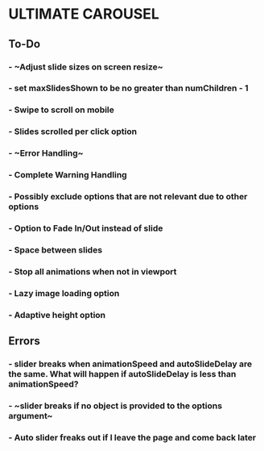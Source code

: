 # ULTIMATE CAROUSEL

## To-Do

### - ~Adjust slide sizes on screen resize~

### - set maxSlidesShown to be no greater than numChildren - 1

### - Swipe to scroll on mobile

### - Slides scrolled per click option

### - ~Error Handling~

### - Complete Warning Handling

### - Possibly exclude options that are not relevant due to other options

### - Option to Fade In/Out instead of slide

### - Space between slides

### - Stop all animations when not in viewport

### - Lazy image loading option

### - Adaptive height option

## Errors

### - slider breaks when animationSpeed and autoSlideDelay are the same. What will happen if autoSlideDelay is less than animationSpeed?

### - ~slider breaks if no object is provided to the options argument~

### - Auto slider freaks out if I leave the page and come back later
